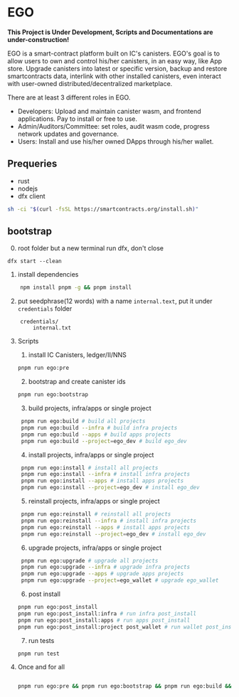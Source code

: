 # EGO

**This Project is Under Development, Scripts and Documentations are under-construction!**

EGO is a smart-contract platform built on IC's canisters. EGO's goal is to allow users to own and control his/her canisters, in an easy way, like App store. Upgrade canisters into latest or specific version, backup and restore smartcontracts data, interlink with other installed canisters, even interact with user-owned distributed/decentralized marketplace.

There are at least 3 different roles in EGO.

- Developers: Upload and maintain canister wasm, and frontend applications. Pay to install or free to use.
- Admin/Auditors/Committee: set roles, audit wasm code, progress network updates and governance.
- Users: Install and use his/her owned DApps through his/her wallet.

## Prequeries

- rust
- nodejs
- dfx client

```bash
sh -ci "$(curl -fsSL https://smartcontracts.org/install.sh)"
```

## bootstrap

0. root folder but a new terminal run dfx, don't close

```
dfx start --clean
```

1. install dependencies

```bash
    npm install pnpm -g && pnpm install
```

2. put seedphrase(12 words) with a name `internal.text`, put it under `credentials` folder

```tree
    credentials/
        internal.txt
```

3. Scripts

   1. install IC Canisters, ledger/II/NNS

   ```bash
   pnpm run ego:pre
   ```

   2. bootstrap and create canister ids

   ```bash
   pnpm run ego:bootstrap
   ```

   3. build projects, infra/apps or single project

   ```bash
    pnpm run ego:build # build all projects
    pnpm run ego:build --infra # build infra projects
    pnpm run ego:build --apps # build apps projects
    pnpm run ego:build --project=ego_dev # build ego_dev
   ```

   4. install projects, infra/apps or single project

   ```bash
    pnpm run ego:install # install all projects
    pnpm run ego:install --infra # install infra projects
    pnpm run ego:install --apps # install apps projects
    pnpm run ego:install --project=ego_dev # install ego_dev
   ```

   5. reinstall projects, infra/apps or single project

   ```bash
    pnpm run ego:reinstall # reinstall all projects
    pnpm run ego:reinstall --infra # install infra projects
    pnpm run ego:reinstall --apps # install apps projects
    pnpm run ego:reinstall --project=ego_dev # install ego_dev
   ```

   6. upgrade projects, infra/apps or single project

   ```bash
    pnpm run ego:upgrade # upgrade all projects
    pnpm run ego:upgrade --infra # upgrade infra projects
    pnpm run ego:upgrade --apps # upgrade apps projects
    pnpm run ego:upgrade --project=ego_wallet # upgrade ego_wallet
   ```

   6. post install

   ```bash
   pnpm run ego:post_install
   pnpm run ego:post_install:infra # run infra post_install
   pnpm run ego:post_install:apps # run apps post_install
   pnpm run ego:post_install:project post_wallet # run wallet post_install, please use `post_` prefix to project
   ```

   7. run tests

   ```bash
   pnpm run test
   ```

4. Once and for all

   ```bash

   pnpm run ego:pre && pnpm run ego:bootstrap && pnpm run ego:build && pnpm run ego:install && pnpm run ego:post_install
   ```
